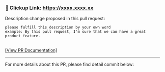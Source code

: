 <!--- PLEASE NOTE --->
<!--- You only need to change clickup link below and update description in description box --->

### :pushpin: Clickup Link: https://xxxx.xxxx.xx

Description change proposed in this pull request:
```
please fulfill this description by your own word
example: By this pull request, I'm sure that we can have a great product feature.
```

<!--- END OF CHANGES FILE --->
<!--- Thank You --->

<!--- For naming PR title, please follow instruction at out/pull_request.md#heart_eyes_cat-emoji-for-pr-title --->
<br/>[[View PR Documentation]](out/pull_request.md#heart_eyes_cat-emoji-for-pr-title)

-----

For more details about this PR, please find detail commit below:
